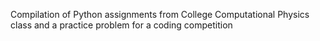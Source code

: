 Compilation of Python assignments from College Computational Physics class and a practice problem for a coding competition
